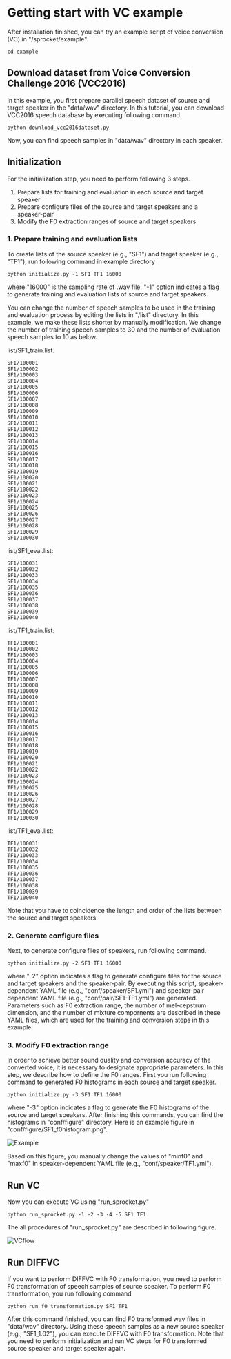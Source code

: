 # Getting start with VC example
After installation finished, you can try an example script of voice conversion (VC) in "/sprocket/example".

```
cd example
```

## Download dataset from Voice Conversion Challenge 2016 (VCC2016)
In this example, you first prepare parallel speech dataset of source and target speaker in the "data/wav" directory.
In this tutorial, you can download VCC2016 speech database by executing following command.

```
python download_vcc2016dataset.py
```

Now, you can find speech samples in "data/wav" directory in each speaker.

## Initialization
For the initialization step, you need to perform following 3 steps.

1. Prepare lists for training and evaluation in each source and target speaker
2. Prepare configure files of the source and target speakers and a speaker-pair
3. Modify the F0 extraction ranges of source and target speakers 

### 1. Prepare training and evaluation lists
To create lists of the source speaker (e.g., "SF1") and target speaker (e.g., "TF1"), run following command in example directory

```
python initialize.py -1 SF1 TF1 16000
```
where "16000" is the sampling rate of .wav file.
"-1" option indicates a flag to generate training and evaluation lists of source and target speakers.

You can change the number of speech samples to be used in the training and evaluation process by editing the lists in "/list" directory.
In this example, we make these lists shorter by manually modification.
We change the number of training speech samples to 30 and the number of evaluation speech samples to 10 as below.

list/SF1_train.list: 

``` 
SF1/100001
SF1/100002
SF1/100003
SF1/100004
SF1/100005
SF1/100006
SF1/100007
SF1/100008
SF1/100009
SF1/100010
SF1/100011
SF1/100012
SF1/100013
SF1/100014
SF1/100015
SF1/100016
SF1/100017
SF1/100018
SF1/100019
SF1/100020
SF1/100021
SF1/100022
SF1/100023
SF1/100024
SF1/100025
SF1/100026
SF1/100027
SF1/100028
SF1/100029
SF1/100030
```
list/SF1_eval.list: 

```
SF1/100031
SF1/100032
SF1/100033
SF1/100034
SF1/100035
SF1/100036
SF1/100037
SF1/100038
SF1/100039
SF1/100040
```

list/TF1_train.list:

``` 
TF1/100001
TF1/100002
TF1/100003
TF1/100004
TF1/100005
TF1/100006
TF1/100007
TF1/100008
TF1/100009
TF1/100010
TF1/100011
TF1/100012
TF1/100013
TF1/100014
TF1/100015
TF1/100016
TF1/100017
TF1/100018
TF1/100019
TF1/100020
TF1/100021
TF1/100022
TF1/100023
TF1/100024
TF1/100025
TF1/100026
TF1/100027
TF1/100028
TF1/100029
TF1/100030
```

list/TF1_eval.list:

``` 
TF1/100031
TF1/100032
TF1/100033
TF1/100034
TF1/100035
TF1/100036
TF1/100037
TF1/100038
TF1/100039
TF1/100040
```
Note that you have to coincidence the length and order of the lists between the source and target speakers.

### 2. Generate configure files
Next, to generate configure files of speakers, run following command.

```
python initialize.py -2 SF1 TF1 16000
```
where "-2" option indicates a flag to generate configure files for the source and target speakers and the speaker-pair.
By executing this script, speaker-dependent YAML file (e.g., "conf/speaker/SF1.yml") and speaker-pair dependent YAML file (e.g., "conf/pair/SF1-TF1.yml") are generated. 
Parameters such as F0 extraction range, the number of mel-cepstrum dimension, and the number of mixture compornents are described in these YAML files, which are used for the training and conversion steps in this example. 

### 3. Modify F0 extraction range
In order to achieve better sound quality and conversion accuracy of the converted voice, it is necessary to designate appropriate parameters. 
In this step, we describe how to define the F0 ranges.
First you run following command to generated F0 histograms in each source and target speaker.

```
python initialize.py -3 SF1 TF1 16000
```
where "-3" option indicates a flag to generate the F0 histograms of the source and target speakers.
After finishing this commands, you can find the histograms in "conf/figure" directory.
Here is an example figure in "conf/figure/SF1_f0histogram.png".

![Example](png/f0histogram_example.png)

Based on this figure, you manually change the values of "minf0" and "maxf0" in speaker-dependent YAML file (e.g., "conf/speaker/TF1.yml").

## Run VC
Now you can execute VC using "run_sprocket.py"

```
python run_sprocket.py -1 -2 -3 -4 -5 SF1 TF1
```
The all procedures of "run_sprocket.py" are described in following figure.

![VCflow](png/vc_flow.png)


## Run DIFFVC
If you want to perform DIFFVC with F0 transformation, you need to perform F0 transformation of speech samples of source speaker.
To perform F0 transformation, you run following command

```
python run_f0_transformation.py SF1 TF1
```
After this command finished, you can find F0 transformed wav files in "data/wav" directory.
Using these speech samples as a new source speaker (e.g., "SF1_1.02"), you can execute DIFFVC with F0 transformation.
Note that you need to perform initialization and run VC steps for F0 transformed source speaker and target speaker again.
